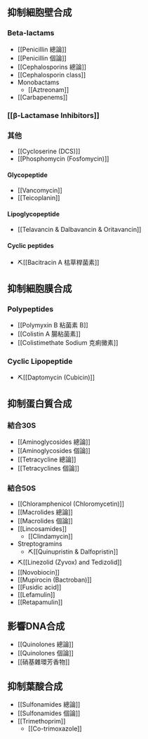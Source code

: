 ## 抑制細胞壁合成
### Beta-lactams
- [[Penicillin 總論]]
- [[Penicillin 個論]]
- [[Cephalosporins 總論]]
- [[Cephalosporin class]]  
- Monobactams
	- [[Aztreonam]] 
- [[Carbapenems]]
### [[β-Lactamase Inhibitors]]
### 其他
- [[Cycloserine (DCS)]] 
- [[Phosphomycin (Fosfomycin)]] 
#### Glycopeptide
- [[Vancomycin]]
- [[Teicoplanin]]
#### Lipoglycopeptide
- [[Telavancin & Dalbavancin & Oritavancin]]
#### Cyclic peptides
- ⛏️[[Bacitracin A 枯草桿菌素]]
## 抑制細胞膜合成
### Polypeptides
- [[Polymyxin B 粘菌素 B]]
- [[Colistin A 腸粘菌素]]
- [[Colistimethate Sodium 克痢黴素]]
### Cyclic Lipopeptide
-  ⛏️[[Daptomycin (Cubicin)]]
## 抑制蛋白質合成
### 結合30S
- [[Aminoglycosides 總論]]
- [[Aminoglycosides 個論]]
- [[Tetracycline 總論]] 
- [[Tetracyclines 個論]]
### 結合50S
- [[Chloramphenicol (Chloromycetin)]]
- [[Macrolides 總論]]
- [[Macrolides 個論]]
- [[Lincosamides]]
	- [[Clindamycin]] 
- Streptogramins
	- ⛏️[[Quinupristin & Dalfopristin]]
- ⛏️[[Linezolid (Zyvox) and Tedizolid]]
- [[Novobiocin]]
- [[Mupirocin (Bactroban)]]
- [[Fusidic acid]]
- [[Lefamulin]]
- [[Retapamulin]] 
## 影響DNA合成
- [[Quinolones 總論]]
- [[Quinolones 個論]]
- [[硝基雜環芳香物]]
## 抑制葉酸合成
- [[Sulfonamides 總論]]
- [[Sulfonamides 個論]]
- [[Trimethoprim]]
	- [[Co-trimoxazole]]